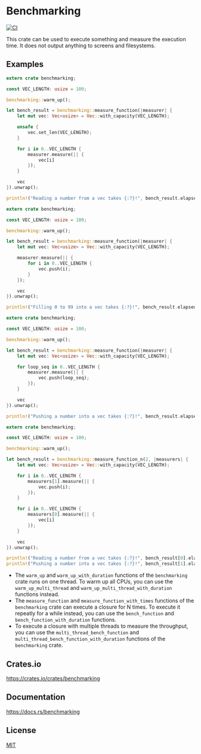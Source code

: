 Benchmarking
====================

[![CI](https://github.com/magiclen/benchmarking/actions/workflows/ci.yml/badge.svg)](https://github.com/magiclen/benchmarking/actions/workflows/ci.yml)

This crate can be used to execute something and measure the execution time. It does not output anything to screens and filesystems.

## Examples

```rust
extern crate benchmarking;

const VEC_LENGTH: usize = 100;

benchmarking::warm_up();

let bench_result = benchmarking::measure_function(|measurer| {
    let mut vec: Vec<usize> = Vec::with_capacity(VEC_LENGTH);

    unsafe {
        vec.set_len(VEC_LENGTH);
    }

    for i in 0..VEC_LENGTH {
        measurer.measure(|| {
            vec[i]
        });
    }

    vec
}).unwrap();

println!("Reading a number from a vec takes {:?}!", bench_result.elapsed());
```

```rust
extern crate benchmarking;

const VEC_LENGTH: usize = 100;

benchmarking::warm_up();

let bench_result = benchmarking::measure_function(|measurer| {
    let mut vec: Vec<usize> = Vec::with_capacity(VEC_LENGTH);

    measurer.measure(|| {
        for i in 0..VEC_LENGTH {
            vec.push(i);
        }
    });

    vec
}).unwrap();

println!("Filling 0 to 99 into a vec takes {:?}!", bench_result.elapsed());
```

```rust
extern crate benchmarking;

const VEC_LENGTH: usize = 100;

benchmarking::warm_up();

let bench_result = benchmarking::measure_function(|measurer| {
    let mut vec: Vec<usize> = Vec::with_capacity(VEC_LENGTH);

    for loop_seq in 0..VEC_LENGTH {
        measurer.measure(|| {
            vec.push(loop_seq);
        });
    }

    vec
}).unwrap();

println!("Pushing a number into a vec takes {:?}!", bench_result.elapsed());
```

```rust
extern crate benchmarking;

const VEC_LENGTH: usize = 100;

benchmarking::warm_up();

let bench_result = benchmarking::measure_function_n(2, |measurers| {
    let mut vec: Vec<usize> = Vec::with_capacity(VEC_LENGTH);

    for i in 0..VEC_LENGTH {
        measurers[1].measure(|| {
            vec.push(i);
        });
    }

    for i in 0..VEC_LENGTH {
        measurers[0].measure(|| {
            vec[i]
        });
    }

    vec
}).unwrap();

println!("Reading a number from a vec takes {:?}!", bench_result[0].elapsed());
println!("Pushing a number into a vec takes {:?}!", bench_result[1].elapsed());
```

* The `warm_up` and `warm_up_with_duration` functions of the `benchmarking` crate runs on one thread. To warm up all CPUs, you can use the `warm_up_multi_thread` and `warm_up_multi_thread_with_duration` functions instead.
* The `measure_function` and `measure_function_with_times` functions of the `benchmarking` crate can execute a closure for N times. To execute it repeatly for a while instead, you can use the `bench_function` and `bench_function_with_duration` functions.
* To execute a closure with multiple threads to measure the throughput, you can use the `multi_thread_bench_function` and `multi_thread_bench_function_with_duration` functions of the `benchmarking` crate.

## Crates.io

https://crates.io/crates/benchmarking

## Documentation

https://docs.rs/benchmarking

## License

[MIT](LICENSE)